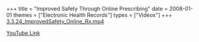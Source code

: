 +++
title = "Improved Safety Through Online Prescribing"
date = 2008-01-01
themes = ["Electronic Health Records"]
types = ["Videos"]
+++
[3.3.24\_ImprovedSafety\_Online\_Rx.mp4](/files/3.3.24_ImprovedSafety_Online_Rx.mp4)

[YouTube Link](https://www.youtube.com/watch?v=BfkVa4K85wM)
